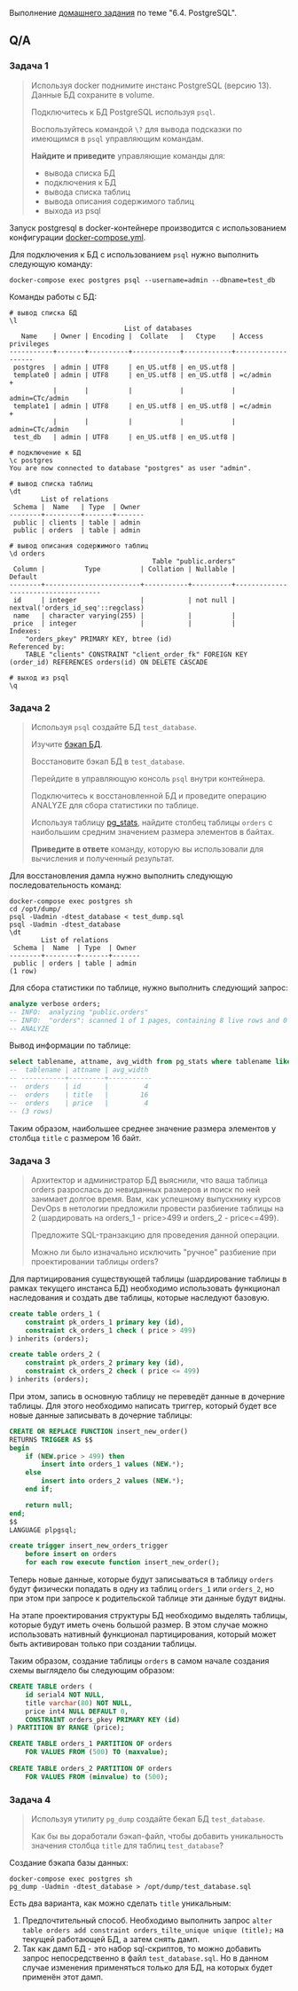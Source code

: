 Выполнение [домашнего задания](https://github.com/netology-code/virt-homeworks/blob/master/06-db-04-postgresql/README.md) 
по теме "6.4. PostgreSQL".

## Q/A

### Задача 1

> Используя docker поднимите инстанс PostgreSQL (версию 13). Данные БД сохраните в volume.
> 
> Подключитесь к БД PostgreSQL используя `psql`.
> 
> Воспользуйтесь командой `\?` для вывода подсказки по имеющимся в `psql` управляющим командам.
> 
> **Найдите и приведите** управляющие команды для:
> - вывода списка БД
> - подключения к БД
> - вывода списка таблиц
> - вывода описания содержимого таблиц
> - выхода из psql

Запуск postgresql в docker-контейнере производится с использованием конфигурации [docker-compose.yml](./docker-compose.yml).

Для подключения к БД с использованием `psql` нужно выполнить следующую команду:

```shell
docker-compose exec postgres psql --username=admin --dbname=test_db
```

Команды работы с БД:

```shell
# вывод списка БД
\l
                             List of databases
   Name    | Owner | Encoding |  Collate   |   Ctype    | Access privileges 
-----------+-------+----------+------------+------------+-------------------
 postgres  | admin | UTF8     | en_US.utf8 | en_US.utf8 | 
 template0 | admin | UTF8     | en_US.utf8 | en_US.utf8 | =c/admin         +
           |       |          |            |            | admin=CTc/admin
 template1 | admin | UTF8     | en_US.utf8 | en_US.utf8 | =c/admin         +
           |       |          |            |            | admin=CTc/admin
 test_db   | admin | UTF8     | en_US.utf8 | en_US.utf8 | 

# подключение к БД
\c postgres
You are now connected to database "postgres" as user "admin".

# вывод списка таблиц
\dt
        List of relations
 Schema |  Name   | Type  | Owner 
--------+---------+-------+-------
 public | clients | table | admin
 public | orders  | table | admin

# вывод описания содержимого таблиц
\d orders
                                    Table "public.orders"
 Column |          Type          | Collation | Nullable |              Default               
--------+------------------------+-----------+----------+------------------------------------
 id     | integer                |           | not null | nextval('orders_id_seq'::regclass)
 name   | character varying(255) |           |          | 
 price  | integer                |           |          | 
Indexes:
    "orders_pkey" PRIMARY KEY, btree (id)
Referenced by:
    TABLE "clients" CONSTRAINT "client_order_fk" FOREIGN KEY (order_id) REFERENCES orders(id) ON DELETE CASCADE

# выход из psql
\q
```

### Задача 2

> Используя `psql` создайте БД `test_database`.
> 
> Изучите [бэкап БД](./dump/test_dump.sql).
> 
> Восстановите бэкап БД в `test_database`.
> 
> Перейдите в управляющую консоль `psql` внутри контейнера.
> 
> Подключитесь к восстановленной БД и проведите операцию ANALYZE для сбора статистики по таблице.
> 
> Используя таблицу [pg_stats](https://postgrespro.ru/docs/postgresql/13/view-pg-stats), найдите столбец таблицы `orders` 
> с наибольшим средним значением размера элементов в байтах.
> 
> **Приведите в ответе** команду, которую вы использовали для вычисления и полученный результат.

Для восстановления дампа нужно выполнить следующую последовательность команд:

```shell
docker-compose exec postgres sh
cd /opt/dump/
psql -Uadmin -dtest_database < test_dump.sql
psql -Uadmin -dtest_database
\dt
        List of relations
 Schema |  Name  | Type  | Owner 
--------+--------+-------+-------
 public | orders | table | admin
(1 row)
```

Для сбора статистики по таблице, нужно выполнить следующий запрос:

```sql
analyze verbose orders;
-- INFO:  analyzing "public.orders"
-- INFO:  "orders": scanned 1 of 1 pages, containing 8 live rows and 0 dead rows; 8 rows in sample, 8 estimated total rows
-- ANALYZE
```

Вывод информации по таблице:

```sql
select tablename, attname, avg_width from pg_stats where tablename like 'orders';
--  tablename | attname | avg_width 
-- -----------+---------+-----------
--  orders    | id      |         4
--  orders    | title   |        16
--  orders    | price   |         4
-- (3 rows)
```

Таким образом, наибольшее среднее значение размера элементов у столбца `title` с размером 16 байт.

### Задача 3

> Архитектор и администратор БД выяснили, что ваша таблица orders разрослась до невиданных размеров и
> поиск по ней занимает долгое время. Вам, как успешному выпускнику курсов DevOps в нетологии предложили
> провести разбиение таблицы на 2 (шардировать на orders_1 - price>499 и orders_2 - price<=499).
> 
> Предложите SQL-транзакцию для проведения данной операции.
> 
> Можно ли было изначально исключить "ручное" разбиение при проектировании таблицы orders?

Для партицирования существующей таблицы (шардирование таблицы в рамках текущего инстанса БД)
необходимо использовать функционал наследования и создать две таблицы, которые наследуют базовую. 

```sql
create table orders_1 (
    constraint pk_orders_1 primary key (id),
    constraint ck_orders_1 check ( price > 499)
) inherits (orders);

create table orders_2 (
    constraint pk_orders_2 primary key (id),
    constraint ck_orders_2 check ( price <= 499)
) inherits (orders);
```

При этом, запись в основную таблицу не переведёт данные в дочерние таблицы. Для этого необходимо написать триггер,
который будет все новые данные записывать в дочерние таблицы:

```sql
CREATE OR REPLACE FUNCTION insert_new_order()
RETURNS TRIGGER AS $$
begin
	if (NEW.price > 499) then
		insert into orders_1 values (NEW.*);
	else
		insert into orders_2 values (NEW.*);
	end if;

	return null;
end;
$$
LANGUAGE plpgsql;

create trigger insert_new_orders_trigger
    before insert on orders
    for each row execute function insert_new_order();
```

Теперь новые данные, которые будут записываться в таблицу `orders` будут физически попадать в одну из таблиц `orders_1` или `orders_2`,
но при этом при запросе к родительской таблице эти данные будут видны.

На этапе проектирования структуры БД необходимо выделять таблицы, которые будут иметь очень большой размер.
В этом случае можно использовать нативный функционал партицирования, который может быть активирован только при создании таблицы.

Таким образом, создание таблицы `orders` в самом начале создания схемы выглядело бы следующим образом:

```sql
CREATE TABLE orders (
	id serial4 NOT NULL,
	title varchar(80) NOT NULL,
	price int4 NULL DEFAULT 0,
	CONSTRAINT orders_pkey PRIMARY KEY (id)
) PARTITION BY RANGE (price);

CREATE TABLE orders_1 PARTITION OF orders
    FOR VALUES FROM (500) TO (maxvalue);
    
CREATE TABLE orders_2 PARTITION OF orders
    FOR VALUES FROM (minvalue) to (500);
```

### Задача 4

> Используя утилиту `pg_dump` создайте бекап БД `test_database`.
> 
> Как бы вы доработали бэкап-файл, чтобы добавить уникальность значения столбца `title` для таблиц `test_database`?

Создание бэкапа базы данных:

```shell
docker-compose exec postgres sh
pg_dump -Uadmin -dtest_database > /opt/dump/test_database.sql
```

Есть два варианта, как можно сделать `title` уникальным:

1. Предпочтительный способ. Необходимо выполнить запрос `alter table orders add constraint orders_tilte_unique unique (title);` 
  на текущей работающей БД, а затем снять дамп.
2. Так как дамп БД - это набор sql-скриптов, то можно добавить запрос непосредственно в файл `test_database.sql`.
  Но в данном случае изменения применяться только для БД, на которых будет применён этот дамп.
